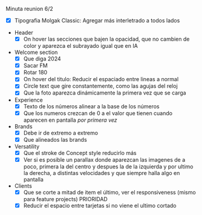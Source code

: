 Minuta reunion 6/2

- [x] Tipografia Molgak Classic: Agregar más interletrado a todos lados

- Header
  - [x] On hover las secciones que bajen la opacidad, que no cambien de color y aparezca el subrayado igual que en IA
- Welcome section
  - [x] Que diga 2024
  - [x] Sacar FM
  - [x] Rotar 180
  - [x] On hover del titulo: Reducir el espaciado entre lineas a normal
  - [x] Circle text que gire constantemente, como las agujas del reloj
  - [x] Que la foto aparezca dinámicamente la primera vez que se carga
- Experience
  - [x] Texto de los números alinear a la base de los números
  - [x] Que los numeros crezcan de 0 a el valor que tienen cuando aparecen en pantalla _por primera vez_
- Brands
  - [x] Debe ir de extremo a extremo
  - [x] Que alineados las brands
- Versatility
  - [x] Que el stroke de Concept style reducirlo más
  - [x] Ver si es posible un parallax donde aparezcan las imagenes de a poco, primera la del centro y despues la de la izquierda y por ultimo la derecha, a distintas velocidades y que siempre halla algo en pantalla
- Clients
  - [x] Que se corte a mitad de item el último, ver el responsiveness (mismo para feature projects) PRIORIDAD
  - [x] Reducir el espacio entre tarjetas si no viene el ultimo cortado
